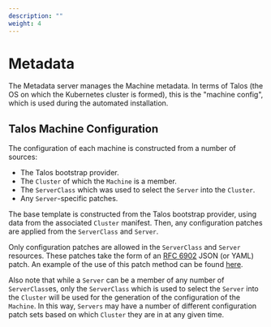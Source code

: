 ```yaml
---
description: ""
weight: 4
---
```


# Metadata

The Metadata server manages the Machine metadata.
In terms of Talos (the OS on which the Kubernetes cluster is formed), this is the "machine config", which is used during the automated installation.

## Talos Machine Configuration

The configuration of each machine is constructed from a number of sources:

  - The Talos bootstrap provider.
  - The `Cluster` of which the `Machine` is a member.
  - The `ServerClass` which was used to select the `Server` into the `Cluster`.
  - Any `Server`-specific patches.

The base template is constructed from the Talos bootstrap provider, using data from the associated `Cluster` manifest.
Then, any configuration patches are applied from the `ServerClass` and `Server`.

Only configuration patches are allowed in the `ServerClass` and `Server` resources.
These patches take the form of an [RFC 6902](https://tools.ietf.org/html/rfc6902) JSON (or YAML) patch.
An example of the use of this patch method can be found [here](https://www.sidero.dev/docs/v0.1/configuration/servers).

Also note that while a `Server` can be a member of any number of `ServerClass`es, only the `ServerClass` which is used to select the `Server` into the `Cluster` will be used for the generation of the configuration of the `Machine`.
In this way, `Servers` may have a number of different configuration patch sets based on which `Cluster` they are in at any given time.



